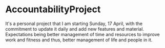 # AccountabilityProject
It's a personal project that I am starting Sunday, 17 April, with the commitment to update it daily and add new features and material. Expectations being better management of time and resources to improve work and fitness and thus, better management of life and people in it.
